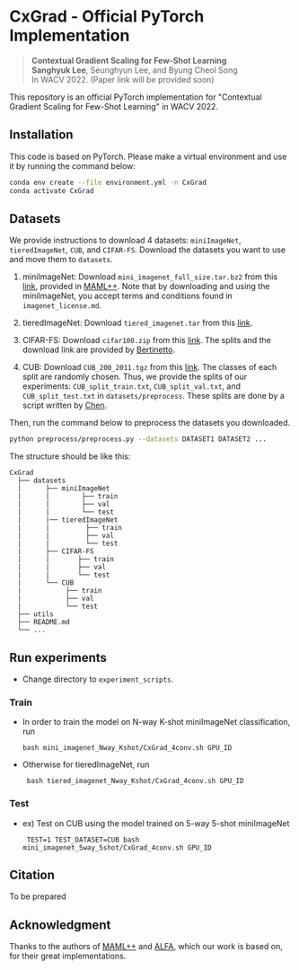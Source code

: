 # CxGrad - Official PyTorch Implementation
> **Contextual Gradient Scaling for Few-Shot Learning**<br>
> **Sanghyuk Lee**, Seunghyun Lee, and Byung Cheol Song<br>
> In WACV 2022. (Paper link will be provided soon)<br>

<!-- > **Abstract:** *Model-agnostic meta-learning (MAML) is a well-known optimization-based meta-learning algorithm that works well in various computer vision tasks, e.g., few-shot classification. MAML is to learn an initialization so that a model can adapt to a new task in a few steps. However, since the gradient norm of a classifier (head) is much bigger than those of backbone layers, the model focuses on learning the decision boundary of the classifier with similar representation. Furthermore, gradient norms of high-level layers are small than those of the other layers. So, the backbone of MAML usually learns task-generic features, which results in deteriorated adaptation performance in the inner-loop. To resolve or mitigate this problem, we propose contextual gradient scaling (CxGrad), which scales gradient norms of the backbone to facilitate learning task-specific knowledge in the inner-loop. Since the scaling factors are generated from task-conditioned parameters, gradient norms of the backbone can be scaled in a task-wise fashion. Experimental results show that CxGrad effectively encourages the backbone to learn task-specific knowledge in the inner-loop and improves the performance of MAML up to a significant margin in both same- and cross-domain few-shot classification.* -->

This repository is an official PyTorch implementation for "Contextual Gradient Scaling for Few-Shot Learning" in WACV 2022.

## Installation
This code is based on PyTorch. Please make a virtual environment and use it by running the command below:
```bash
conda env create --file environment.yml -n CxGrad
conda activate CxGrad
```

## Datasets
We provide instructions to download 4 datasets: `miniImageNet`, `tieredImageNet`, `CUB`, and `CIFAR-FS`. Download the datasets you want to use and move them to `datasets`.

1. miniImageNet: Download `mini_imagenet_full_size.tar.bz2` from this [link](https://drive.google.com/file/d/1qQCoGoEJKUCQkk8roncWH7rhPN7aMfBr/view), provided in [MAML++](https://github.com/AntreasAntoniou/HowToTrainYourMAMLPytorch). Note that by downloading and using the miniImageNet, you accept terms and conditions found in `imagenet_license.md`.

2. tieredImageNet: Download `tiered_imagenet.tar` from this [link](https://mtl.yyliu.net/download/Lmzjm9tX.html).

3. CIFAR-FS: Download `cifar100.zip` from this [link](https://drive.google.com/file/d/1pTsCCMDj45kzFYgrnO67BWVbKs48Q3NI/view?usp=sharing). The splits and the download link are provided by [Bertinetto](https://github.com/bertinetto/r2d2).

4. CUB: Download `CUB_200_2011.tgz` from this [link](http://www.vision.caltech.edu/visipedia-data/CUB-200-2011/CUB_200_2011.tgz). The classes of each split are randomly chosen. Thus, we provide the splits of our experiments: `CUB_split_train.txt`, `CUB_split_val.txt`, and `CUB_split_test.txt` in `datasets/preprocess`. These splits are done by a script written by [Chen](https://github.com/wyharveychen/CloserLookFewShot).

Then, run the command below to preprocess the datasets you downloaded.
```bash
python preprocess/preprocess.py --datasets DATASET1 DATASET2 ...
```

The structure should be like this:
   ```
   CxGrad 
     ├── datasets
     |      ├── miniImageNet
     |      |        ├── train
     |      |        ├── val
     |      |        └── test
     |      |── tieredImageNet
     |      |         ├── train
     |      |         ├── val
     |      |         └── test
     |      ├── CIFAR-FS
     |      |       ├── train
     |      |       ├── val
     |      |       └── test
     |      └── CUB
     |           ├── train
     |           ├── val
     |           └── test
     ├── utils
     ├── README.md
     └── ...
   ```

## Run experiments
- Change directory to `experiment_scripts`.

### Train
- In order to train the model on N-way K-shot miniImageNet classification, run
   ```
   bash mini_imagenet_Nway_Kshot/CxGrad_4conv.sh GPU_ID
   ```
- Otherwise for tieredImageNet, run
  ```
   bash tiered_imagenet_Nway_Kshot/CxGrad_4conv.sh GPU_ID
  ```

### Test
- ex) Test on CUB using the model trained on 5-way 5-shot miniImageNet
  ```
   TEST=1 TEST_DATASET=CUB bash mini_imagenet_5way_5shot/CxGrad_4conv.sh GPU_ID
  ```

## Citation
To be prepared

## Acknowledgment
Thanks to the authors of [MAML++](https://github.com/AntreasAntoniou/HowToTrainYourMAMLPytorch) and [ALFA](https://github.com/baiksung/ALFA), which our work is based on, for their great implementations.
